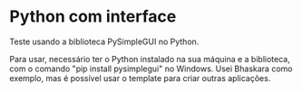 # Python com interface
 
Teste usando a biblioteca PySimpleGUI no Python.

Para usar, necessário ter o Python instalado na sua máquina e a biblioteca, com o comando "pip install pysimplegui" no Windows.
Usei Bhaskara como exemplo, mas é possível usar o template para criar outras aplicações.
